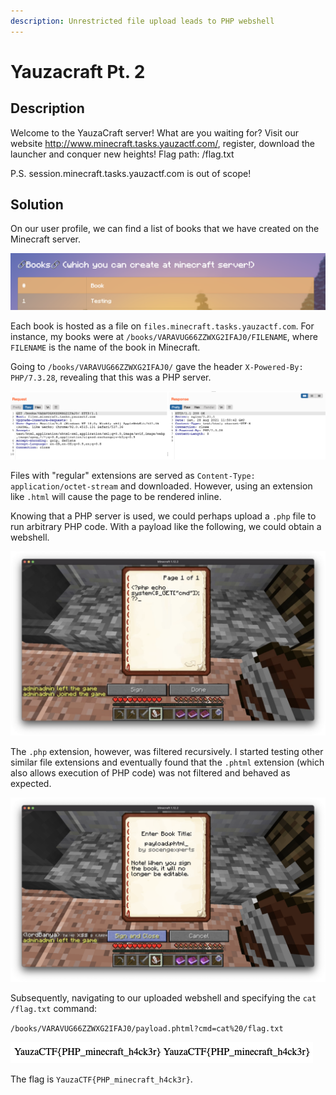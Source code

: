 ```yaml
---
description: Unrestricted file upload leads to PHP webshell
---
```


# Yauzacraft Pt. 2

## Description

Welcome to the YauzaCraft server! What are you waiting for? Visit our website http://www.minecraft.tasks.yauzactf.com/, register, download the launcher and conquer new heights! Flag path: /flag.txt

P.S. session.minecraft.tasks.yauzactf.com is out of scope!

## Solution

On our user profile, we can find a list of books that we have created on the Minecraft server.

![](../../.gitbook/assets/screenshot-2021-08-30-at-11.51.03-am.png)

Each book is hosted as a file on `files.minecraft.tasks.yauzactf.com`. For instance, my books were at `/books/VARAVUG66ZZWXG2IFAJ0/FILENAME`, where `FILENAME` is the name of the book in Minecraft.

Going to `/books/VARAVUG66ZZWXG2IFAJ0/` gave the header `X-Powered-By: PHP/7.3.28`, revealing that this was a PHP server.

![](../../.gitbook/assets/image%20%2872%29.png)

Files with "regular" extensions are served as `Content-Type: application/octet-stream` and downloaded. However, using an extension like `.html` will cause the page to be rendered inline.

Knowing that a PHP server is used, we could perhaps upload a `.php` file to run arbitrary PHP code. With a payload like the following, we could obtain a webshell.

![](../../.gitbook/assets/image%20%2874%29.png)

The `.php` extension, however, was filtered recursively. I started testing other similar file extensions and eventually found that the `.phtml` extension \(which also allows execution of PHP code\) was not filtered and behaved as expected.

![](../../.gitbook/assets/image%20%2866%29.png)

Subsequently, navigating to our uploaded webshell and specifying the `cat /flag.txt` command:

`/books/VARAVUG66ZZWXG2IFAJ0/payload.phtml?cmd=cat%20/flag.txt`

![](../../.gitbook/assets/screenshot-2021-08-30-at-12.01.47-pm.png)

The flag is `YauzaCTF{PHP_minecraft_h4ck3r}`.

